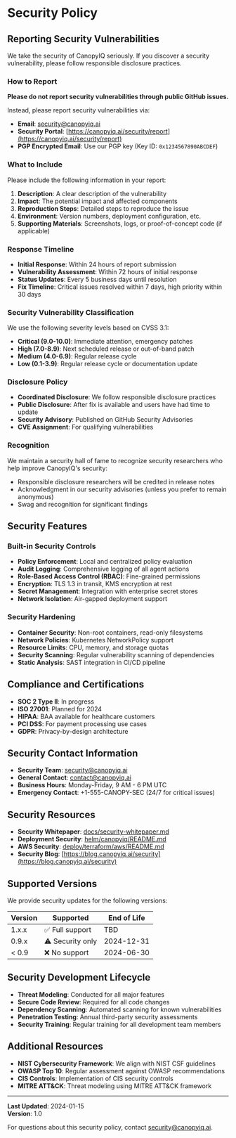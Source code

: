 # Security Policy

## Reporting Security Vulnerabilities

We take the security of CanopyIQ seriously. If you discover a security vulnerability, please follow responsible disclosure practices.

### How to Report

**Please do not report security vulnerabilities through public GitHub issues.**

Instead, please report security vulnerabilities via:

- **Email**: security@canopyiq.ai
- **Security Portal**: [https://canopyiq.ai/security/report](https://canopyiq.ai/security/report)
- **PGP Encrypted Email**: Use our PGP key (Key ID: `0x1234567890ABCDEF`)

### What to Include

Please include the following information in your report:

1. **Description**: A clear description of the vulnerability
2. **Impact**: The potential impact and affected components
3. **Reproduction Steps**: Detailed steps to reproduce the issue
4. **Environment**: Version numbers, deployment configuration, etc.
5. **Supporting Materials**: Screenshots, logs, or proof-of-concept code (if applicable)

### Response Timeline

- **Initial Response**: Within 24 hours of report submission
- **Vulnerability Assessment**: Within 72 hours of initial response
- **Status Updates**: Every 5 business days until resolution
- **Fix Timeline**: Critical issues resolved within 7 days, high priority within 30 days

### Security Vulnerability Classification

We use the following severity levels based on CVSS 3.1:

- **Critical (9.0-10.0)**: Immediate attention, emergency patches
- **High (7.0-8.9)**: Next scheduled release or out-of-band patch
- **Medium (4.0-6.9)**: Regular release cycle
- **Low (0.1-3.9)**: Regular release cycle or documentation update

### Disclosure Policy

- **Coordinated Disclosure**: We follow responsible disclosure practices
- **Public Disclosure**: After fix is available and users have had time to update
- **Security Advisory**: Published on GitHub Security Advisories
- **CVE Assignment**: For qualifying vulnerabilities

### Recognition

We maintain a security hall of fame to recognize security researchers who help improve CanopyIQ's security:

- Responsible disclosure researchers will be credited in release notes
- Acknowledgment in our security advisories (unless you prefer to remain anonymous)
- Swag and recognition for significant findings

## Security Features

### Built-in Security Controls

- **Policy Enforcement**: Local and centralized policy evaluation
- **Audit Logging**: Comprehensive logging of all agent actions
- **Role-Based Access Control (RBAC)**: Fine-grained permissions
- **Encryption**: TLS 1.3 in transit, KMS encryption at rest
- **Secret Management**: Integration with enterprise secret stores
- **Network Isolation**: Air-gapped deployment support

### Security Hardening

- **Container Security**: Non-root containers, read-only filesystems
- **Network Policies**: Kubernetes NetworkPolicy support
- **Resource Limits**: CPU, memory, and storage quotas
- **Security Scanning**: Regular vulnerability scanning of dependencies
- **Static Analysis**: SAST integration in CI/CD pipeline

## Compliance and Certifications

- **SOC 2 Type II**: In progress
- **ISO 27001**: Planned for 2024
- **HIPAA**: BAA available for healthcare customers
- **PCI DSS**: For payment processing use cases
- **GDPR**: Privacy-by-design architecture

## Security Contact Information

- **Security Team**: security@canopyiq.ai
- **General Contact**: contact@canopyiq.ai
- **Business Hours**: Monday-Friday, 9 AM - 6 PM UTC
- **Emergency Contact**: +1-555-CANOPY-SEC (24/7 for critical issues)

## Security Resources

- **Security Whitepaper**: [docs/security-whitepaper.md](docs/security-whitepaper.md)
- **Deployment Security**: [helm/canopyiq/README.md](helm/canopyiq/README.md)
- **AWS Security**: [deploy/terraform/aws/README.md](deploy/terraform/aws/README.md)
- **Security Blog**: [https://blog.canopyiq.ai/security](https://blog.canopyiq.ai/security)

## Supported Versions

We provide security updates for the following versions:

| Version | Supported          | End of Life    |
| ------- | ------------------ | -------------- |
| 1.x.x   | ✅ Full support    | TBD            |
| 0.9.x   | ⚠️ Security only   | 2024-12-31     |
| < 0.9   | ❌ No support      | 2024-06-30     |

## Security Development Lifecycle

- **Threat Modeling**: Conducted for all major features
- **Secure Code Review**: Required for all code changes
- **Dependency Scanning**: Automated scanning for known vulnerabilities
- **Penetration Testing**: Annual third-party security assessments
- **Security Training**: Regular training for all development team members

## Additional Resources

- **NIST Cybersecurity Framework**: We align with NIST CSF guidelines
- **OWASP Top 10**: Regular assessment against OWASP recommendations
- **CIS Controls**: Implementation of CIS security controls
- **MITRE ATT&CK**: Threat modeling using MITRE ATT&CK framework

---

**Last Updated**: 2024-01-15  
**Version**: 1.0

For questions about this security policy, contact security@canopyiq.ai.